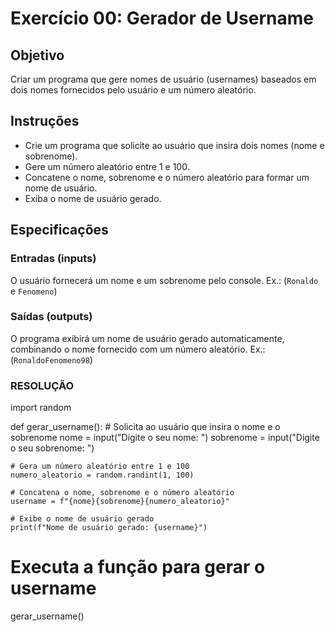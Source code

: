 # Exercício 00: Gerador de Username

## Objetivo

Criar um programa que gere nomes de usuário (usernames) baseados em dois nomes fornecidos pelo usuário e um número aleatório.

## Instruções

* Crie um programa que solicite ao usuário que insira dois nomes (nome e sobrenome).
* Gere um número aleatório entre 1 e 100.
* Concatene o nome, sobrenome e o número aleatório para formar um nome de usuário.
* Exiba o nome de usuário gerado.

## Especificações

### Entradas (inputs)
O usuário fornecerá um nome e um sobrenome pelo console. Ex.: (`Ronaldo` e `Fenomeno`)

### Saídas (outputs)
O programa exibirá um nome de usuário gerado automaticamente, combinando o nome fornecido com um número aleatório. Ex.: (`RonaldoFenomeno98`)

### RESOLUÇÃO ###
import random

def gerar_username():
    # Solicita ao usuário que insira o nome e o sobrenome
    nome = input("Digite o seu nome: ")
    sobrenome = input("Digite o seu sobrenome: ")
    
    # Gera um número aleatório entre 1 e 100
    numero_aleatorio = random.randint(1, 100)
    
    # Concatena o nome, sobrenome e o número aleatório
    username = f"{nome}{sobrenome}{numero_aleatorio}"
    
    # Exibe o nome de usuário gerado
    print(f"Nome de usuário gerado: {username}")

# Executa a função para gerar o username
gerar_username()
